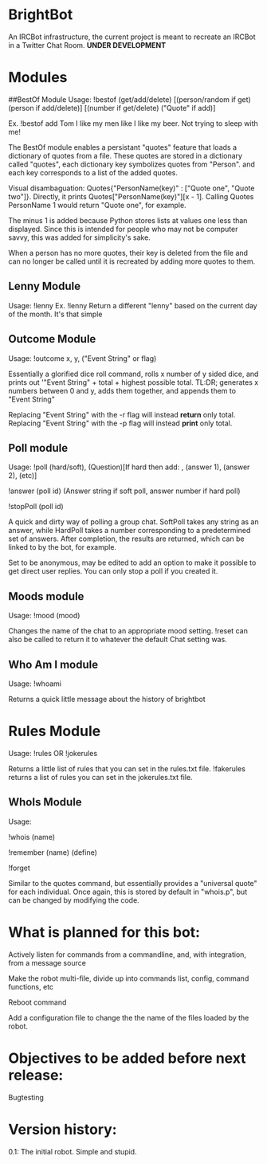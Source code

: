 # BrightBot
An IRCBot infrastructure, the current project is meant to recreate an IRCBot in a Twitter Chat Room. **UNDER DEVELOPMENT**

# Modules
##BestOf Module
Usage: !bestof (get/add/delete) [(person/random if get) (person if add/delete)] [(number if get/delete) ("Quote" if add)]

Ex. !bestof add Tom I like my men like I like my beer. Not trying to sleep with me!

The BestOf module enables a persistant "quotes" feature that loads a dictionary of quotes from a file. These quotes are stored in  a dictionary called "quotes", each dictionary key symbolizes quotes from "Person". and each key corresponds to a list of the added quotes.

Visual disambaguation: Quotes{"PersonName(key)" : ["Quote one", "Quote two"]}. Directly, it prints Quotes["PersonName(key)"][x - 1]. Calling Quotes PersonName 1 would return "Quote one", for example.

The minus 1 is added because Python stores lists at values one less than displayed. Since this is intended for people who may not be computer savvy, this was added for simplicity's sake.

When a person has no more quotes, their key is deleted from the file and can no longer be called until it is recreated by adding more quotes to them.

## Lenny Module
Usage: !lenny
Ex. !lenny
Return a different "lenny" based on the current day of the month. It's that simple

## Outcome Module
Usage: !outcome x, y, ("Event String" or flag)

Essentially a glorified dice roll command, rolls x number of y sided dice, and prints out '"Event String" + total + highest possible total. TL:DR; generates x numbers between 0 and y, adds them together, and appends them to  "Event String"

Replacing "Event String" with the -r flag will instead **return** only total.
Replacing "Event String" with the -p flag will instead **print** only total.

## Poll module
Usage: !poll (hard/soft), (Question)[If hard then add: , (answer 1), (answer 2), (etc)]

!answer (poll id) (Answer string if soft poll, answer number if hard poll)

!stopPoll (poll id)

A quick and dirty way of polling a group chat. SoftPoll takes any string as an answer, while HardPoll takes a number corresponding to a predetermined set of answers. After completion, the results are returned, which can be linked to by the bot, for example. 

Set to be anonymous, may be edited to add an option to make it possible to get direct user replies. You can only stop a poll if you created it.

## Moods module
Usage: !mood (mood)

Changes the name of the chat to an appropriate mood setting. !reset can also be called to return it to whatever the default Chat setting was. 

## Who Am I module
Usage: !whoami

Returns a quick little message about the history of brightbot

# Rules Module
Usage: !rules OR !jokerules

Returns a little list of rules that you can set in the rules.txt file. !fakerules returns a list of rules you can set in the jokerules.txt file. 

## WhoIs Module
Usage: 

!whois (name)

!remember (name) (define)

!forget

Similar to the quotes command, but essentially provides a "universal quote" for each individual. Once again, this is stored by default in "whois.p", but can be changed by modifying the code. 

# What is  planned for this bot:

Actively listen for commands from a commandline, and, with integration, from a message source

Make the robot multi-file, divide up into commands list, config, command functions, etc

Reboot command

Add a configuration file to change the the name of the files loaded by the robot.

# Objectives to be added before next release:

Bugtesting

# Version history:

0.1: The initial robot. Simple and stupid.
